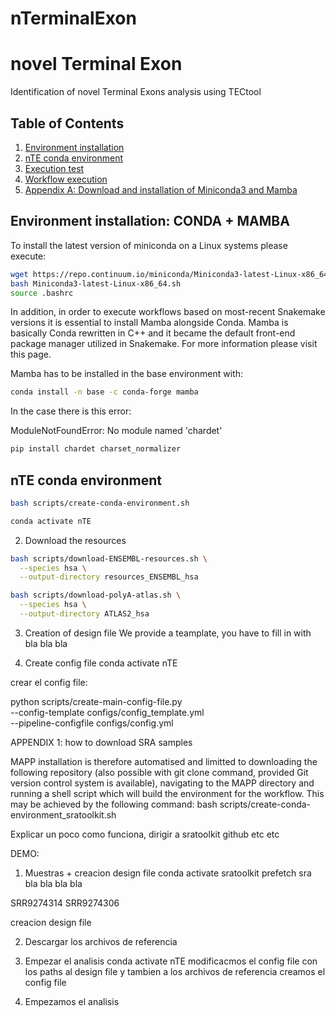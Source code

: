 # nTerminalExon

# novel Terminal Exon

Identification of novel Terminal Exons analysis using TECtool

## Table of Contents

1. [Environment installation](#environment-installation)
2. [nTE conda environment](#nte-conda-environment)
3. [Execution test](#execution-test)
4. [Workflow execution](#workflow-execution)
5. [Appendix A: Download and installation of Miniconda3 and Mamba](#appendix-a-download-and-installation-of-miniconda3-and-mamba)


## Environment installation: CONDA + MAMBA

To install the latest version of miniconda on a Linux systems please execute:

```bash
wget https://repo.continuum.io/miniconda/Miniconda3-latest-Linux-x86_64.sh
bash Miniconda3-latest-Linux-x86_64.sh
source .bashrc
```

In addition, in order to execute workflows based on most-recent Snakemake versions it is essential to install Mamba alongside Conda. Mamba is basically Conda rewritten in C++ and it became the default front-end package manager utilized in Snakemake. For more information please visit this page.

Mamba has to be installed in the base environment with:

```bash
conda install -n base -c conda-forge mamba
```

In the case there is this error:

 ModuleNotFoundError: No module named 'chardet'

```bash
pip install chardet charset_normalizer
```

## nTE conda environment

```bash
bash scripts/create-conda-environment.sh
```

```bash
conda activate nTE
```

2. Download the resources

```bash
bash scripts/download-ENSEMBL-resources.sh \
  --species hsa \
  --output-directory resources_ENSEMBL_hsa
```

```bash
bash scripts/download-polyA-atlas.sh \
  --species hsa \
  --output-directory ATLAS2_hsa
```

3. Creation of design file
We provide a teamplate, you have to fill in with bla bla bla

4. Create config file
conda activate nTE

crear el config file:

python scripts/create-main-config-file.py \
  --config-template configs/config_template.yml \
  --pipeline-configfile configs/config.yml

APPENDIX 1: how to download SRA samples

MAPP installation is therefore automatised and limitted to downloading the following repository (also possible with git clone command, provided Git version control system is available), navigating to the MAPP directory and running a shell script which will build the environment for the workflow. This may be achieved by the following command: bash scripts/create-conda-environment_sratoolkit.sh

Explicar un poco como funciona, dirigir a sratoolkit github etc etc

DEMO:

1. Muestras + creacion design file
conda activate sratoolkit
prefetch sra bla bla bla bla

SRR9274314
SRR9274306


creacion design file

2. Descargar los archivos de referencia

3. Empezar el analisis
conda activate nTE
modificacmos el config file con los paths al design file y tambien a los archivos de referencia
creamos el config file

4. Empezamos el analisis